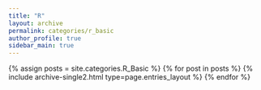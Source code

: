 ```yaml
---
title: "R"
layout: archive
permalink: categories/r_basic
author_profile: true
sidebar_main: true
---
```



{% assign posts = site.categories.R_Basic %}
{% for post in posts %} {% include archive-single2.html type=page.entries_layout %} {% endfor %}
